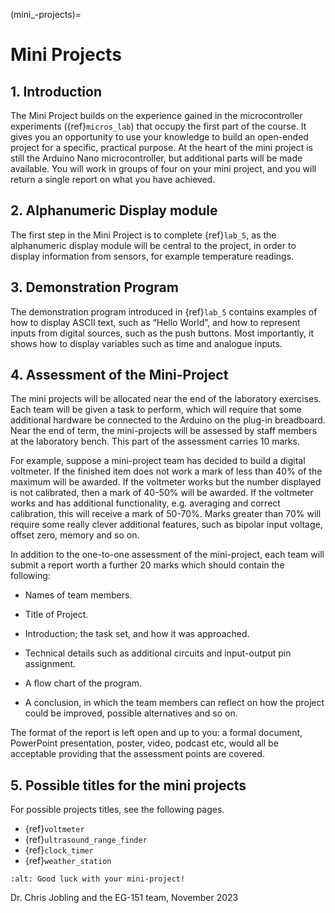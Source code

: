 (mini_-projects)=
# Mini Projects

<!-- #region -->
## 1. Introduction
The Mini Project builds on the experience gained in the microcontroller experiments ({ref}`micros_lab`) that occupy the first part of the course. It gives you an opportunity to use your knowledge to build an open-ended project for a specific, practical purpose. At the heart of the mini project is still the Arduino Nano microcontroller, but additional parts will be made available. You will work in groups of four on your mini project, and you will return a single report on what you have achieved.

## 2. Alphanumeric Display module
The first step in the Mini Project is to complete {ref}`lab_5`, as the alphanumeric display module will be central to the project, in order to display information from sensors, for example temperature readings.

## 3. Demonstration Program
The demonstration program introduced in {ref}`lab_5` contains examples of how to display ASCII text, such as “Hello World”, and how to represent inputs from digital sources, such as the push buttons. Most importantly, it shows how to display variables such as time and analogue inputs.

## 4. Assessment of the Mini-Project
The mini projects will be allocated near the end of the laboratory exercises. Each team will be given a task to perform, which will require that some additional hardware be connected to the Arduino on the plug-in breadboard. Near the end of term, the mini-projects will be assessed by staff members at the laboratory bench. This part of the assessment carries 10 marks.

For example, suppose a mini-project team has decided to build a digital voltmeter. If the finished item does not work a mark of less than 40% of the maximum will be awarded. If the voltmeter works but the number displayed is not calibrated, then a mark of 40-50% will be awarded. If the voltmeter works and has additional functionality, e.g. averaging and correct calibration, this will receive a mark of 50-70%. Marks greater than 70% will require some really clever additional features, such as bipolar input voltage, offset zero, memory and so on.

In addition to the one-to-one assessment of the mini-project, each team will submit a report worth a further 20 marks which should contain the following:

- Names of team members.

- Title of Project.

- Introduction; the task set, and how it was approached.

- Technical details such as additional circuits and input-output pin assignment.

- A flow chart of the program.

- A conclusion, in which the team members can reflect on how the project could be improved, possible alternatives and so on.

The format of the report is left open and up to you: a formal document, PowerPoint presentation, poster, video, podcast etc, would all be acceptable providing that the assessment points are covered.

## 5. Possible titles for the mini projects
For possible projects titles, see the following pages.

- {ref}`voltmeter`
- {ref}`ultrasound_range_finder`
- {ref}`clock_timer`
- {ref}`weather_station`
  
```{image} pictures/GoodLuck.jpg
:alt: Good luck with your mini-project!
```



Dr. Chris Jobling and the EG-151 team, November 2023
<!-- #endregion -->

```python

```
